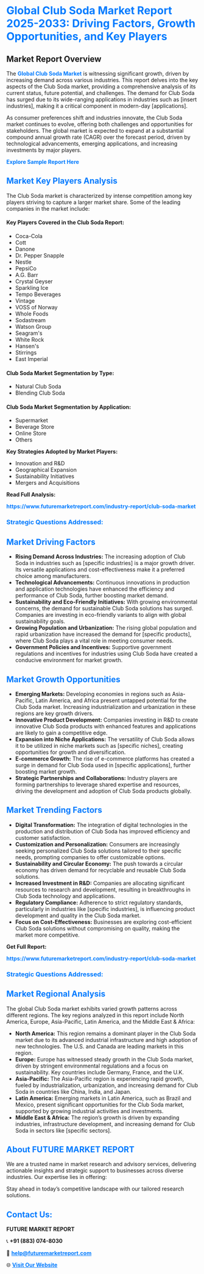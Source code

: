 <h1 style="color: #007BFF;">Global Club Soda Market Report 2025-2033: Driving Factors, Growth Opportunities, and Key Players</h1>

<section id="overview">
<h2>Market Report Overview</h2>
<p>The <a href="https://www.futuremarketreport.com/industry-report/club-soda-market" style="color: #007BFF; text-decoration: none;"><strong>Global Club Soda Market</strong></a> is witnessing significant growth, driven by increasing demand across various industries. This report delves into the key aspects of the Club Soda market, providing a comprehensive analysis of its current status, future potential, and challenges. The demand for Club Soda has surged due to its wide-ranging applications in industries such as [insert industries], making it a critical component in modern-day [applications].</p>
<p>As consumer preferences shift and industries innovate, the Club Soda market continues to evolve, offering both challenges and opportunities for stakeholders. The global market is expected to expand at a substantial compound annual growth rate (CAGR) over the forecast period, driven by technological advancements, emerging applications, and increasing investments by major players.</p>
</section>

<section id="overview">
<p><a href="https://www.futuremarketreport.com/request-sample/reportId=60308" style="color: #007BFF; text-decoration: none;"><strong>Explore Sample Report Here</strong></a></p>
</section>

<section id="key-players">
<h2 style="color: #007BFF;">Market Key Players Analysis</h2>
<p>The Club Soda market is characterized by intense competition among key players striving to capture a larger market share. Some of the leading companies in the market include:</p>
<h4>Key Players Covered in the Club Soda Report:</h4>
<ul><li>Coca-Cola</li><li>Cott</li><li>Danone</li><li>Dr. Pepper Snapple</li><li>Nestle</li><li>PepsiCo</li><li>A.G. Barr</li><li>Crystal Geyser</li><li>Sparkling Ice</li><li>Tempo Beverages</li><li>Vintage</li><li>VOSS of Norway</li><li>Whole Foods</li><li>Sodastream</li><li>Watson Group</li><li>Seagram&#039;s</li><li>White Rock</li><li>Hansen&#039;s</li><li>Stirrings</li><li>East Imperial</li></ul>
<h4>Club Soda Market Segmentation by Type:</h4>
<ul><li>Natural Club Soda</li><li>Blending Club Soda</li></ul>

<h4>Club Soda Market Segmentation by Application:</h4>
<ul><li>Supermarket</li><li>Beverage Store</li><li>Online Store</li><li>Others</li></ul>
<p><strong>Key Strategies Adopted by Market Players:</strong></p>
<ul>
<li>Innovation and R&D</li>
<li>Geographical Expansion</li>
<li>Sustainability Initiatives</li>
<li>Mergers and Acquisitions</li>
</ul>
</section>

<section>
<p><strong>Read Full Analysis: </strong></p><a href="https://www.futuremarketreport.com/industry-report/club-soda-market" style="color: #007BFF; text-decoration: none;"><strong>https://www.futuremarketreport.com/industry-report/club-soda-market</strong></a>
<h3 style="color: #007BFF;">Strategic Questions Addressed:</h3>
</section>

<section id="driving-factors">
<h2 style="color: #007BFF;">Market Driving Factors</h2>
<ul>
<li><strong>Rising Demand Across Industries:</strong> The increasing adoption of Club Soda in industries such as [specific industries] is a major growth driver. Its versatile applications and cost-effectiveness make it a preferred choice among manufacturers.</li>
<li><strong>Technological Advancements:</strong> Continuous innovations in production and application technologies have enhanced the efficiency and performance of Club Soda, further boosting market demand.</li>
<li><strong>Sustainability and Eco-Friendly Initiatives:</strong> With growing environmental concerns, the demand for sustainable Club Soda solutions has surged. Companies are investing in eco-friendly variants to align with global sustainability goals.</li>
<li><strong>Growing Population and Urbanization:</strong> The rising global population and rapid urbanization have increased the demand for [specific products], where Club Soda plays a vital role in meeting consumer needs.</li>
<li><strong>Government Policies and Incentives:</strong> Supportive government regulations and incentives for industries using Club Soda have created a conducive environment for market growth.</li>
</ul>
</section>

<section id="growth-opportunities">
<h2 style="color: #007BFF;">Market Growth Opportunities</h2>
<ul>
<li><strong>Emerging Markets:</strong> Developing economies in regions such as Asia-Pacific, Latin America, and Africa present untapped potential for the Club Soda market. Increasing industrialization and urbanization in these regions are key growth drivers.</li>
<li><strong>Innovative Product Development:</strong> Companies investing in R&D to create innovative Club Soda products with enhanced features and applications are likely to gain a competitive edge.</li>
<li><strong>Expansion into Niche Applications:</strong> The versatility of Club Soda allows it to be utilized in niche markets such as [specific niches], creating opportunities for growth and diversification.</li>
<li><strong>E-commerce Growth:</strong> The rise of e-commerce platforms has created a surge in demand for Club Soda used in [specific applications], further boosting market growth.</li>
<li><strong>Strategic Partnerships and Collaborations:</strong> Industry players are forming partnerships to leverage shared expertise and resources, driving the development and adoption of Club Soda products globally.</li>
</ul>
</section>

<section id="trending-factors">
<h2 style="color: #007BFF;">Market Trending Factors</h2>
<ul>
<li><strong>Digital Transformation:</strong> The integration of digital technologies in the production and distribution of Club Soda has improved efficiency and customer satisfaction.</li>
<li><strong>Customization and Personalization:</strong> Consumers are increasingly seeking personalized Club Soda solutions tailored to their specific needs, prompting companies to offer customizable options.</li>
<li><strong>Sustainability and Circular Economy:</strong> The push towards a circular economy has driven demand for recyclable and reusable Club Soda solutions.</li>
<li><strong>Increased Investment in R&D:</strong> Companies are allocating significant resources to research and development, resulting in breakthroughs in Club Soda technology and applications.</li>
<li><strong>Regulatory Compliance:</strong> Adherence to strict regulatory standards, particularly in industries like [specific industries], is influencing product development and quality in the Club Soda market.</li>
<li><strong>Focus on Cost-Effectiveness:</strong> Businesses are exploring cost-efficient Club Soda solutions without compromising on quality, making the market more competitive.</li>
</ul>
</section>

<section>
<p><strong>Get Full Report: </strong></p><a href="https://www.futuremarketreport.com/industry-report/club-soda-market" style="color: #007BFF; text-decoration: none;"><strong>https://www.futuremarketreport.com/industry-report/club-soda-market</strong></a>
<h3 style="color: #007BFF;">Strategic Questions Addressed:</h3>
</section>


<section id="regional-analysis">
<h2 style="color: #007BFF;">Market Regional Analysis</h2>
<p>The global Club Soda market exhibits varied growth patterns across different regions. The key regions analyzed in this report include North America, Europe, Asia-Pacific, Latin America, and the Middle East & Africa:</p>
<ul>
<li><strong>North America:</strong> This region remains a dominant player in the Club Soda market due to its advanced industrial infrastructure and high adoption of new technologies. The U.S. and Canada are leading markets in this region.</li>
<li><strong>Europe:</strong> Europe has witnessed steady growth in the Club Soda market, driven by stringent environmental regulations and a focus on sustainability. Key countries include Germany, France, and the U.K.</li>
<li><strong>Asia-Pacific:</strong> The Asia-Pacific region is experiencing rapid growth, fueled by industrialization, urbanization, and increasing demand for Club Soda in countries like China, India, and Japan.</li>
<li><strong>Latin America:</strong> Emerging markets in Latin America, such as Brazil and Mexico, present significant opportunities for the Club Soda market, supported by growing industrial activities and investments.</li>
<li><strong>Middle East & Africa:</strong> The region’s growth is driven by expanding industries, infrastructure development, and increasing demand for Club Soda in sectors like [specific sectors].</li>
</ul>
</section>

<footer>
<h2 style="color: #007BFF;">About FUTURE MARKET REPORT</h2>
<p>We are a trusted name in market research and advisory services, delivering actionable insights and strategic support to businesses across diverse industries. Our expertise lies in offering:</p>

<p>Stay ahead in today’s competitive landscape with our tailored research solutions.</p>

<h2 style="color: #007BFF;">Contact Us:</h2>
<p><strong>FUTURE MARKET REPORT</strong></p>
<p>📞 <strong>+91 (883) 074-8030</strong></p>
<p>📧 <strong><a href="mailto:help@futuremarketreport.com" style="color: #007BFF;">help@futuremarketreport.com</a></strong></p>
<p>🌐 <strong><a href="https://www.futuremarketreport.com/" style="color: #007BFF;">Visit Our Website</a></strong></p>
</footer>